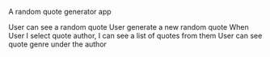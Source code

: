 ﻿A random quote generator app

User can see a random quote
User generate a new random quote
When User I select quote author, I can see a list of quotes from them
User can see quote genre under the author
